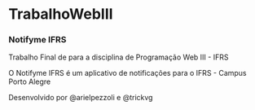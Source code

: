 # TrabalhoWebIII

### Notifyme IFRS
Trabalho Final de para a disciplina de Programação Web III - IFRS

O Notifyme IFRS é um aplicativo de notificações para o IFRS - Campus Porto Alegre



Desenvolvido por @arielpezzoli e @trickvg
